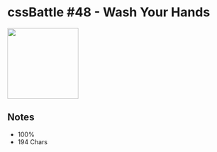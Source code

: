 # cssBattle #48 - Wash Your Hands

<img src="https://cssbattle.dev/targets/48@2x.png" width="160">

## Notes

- 100%
- 194 Chars
